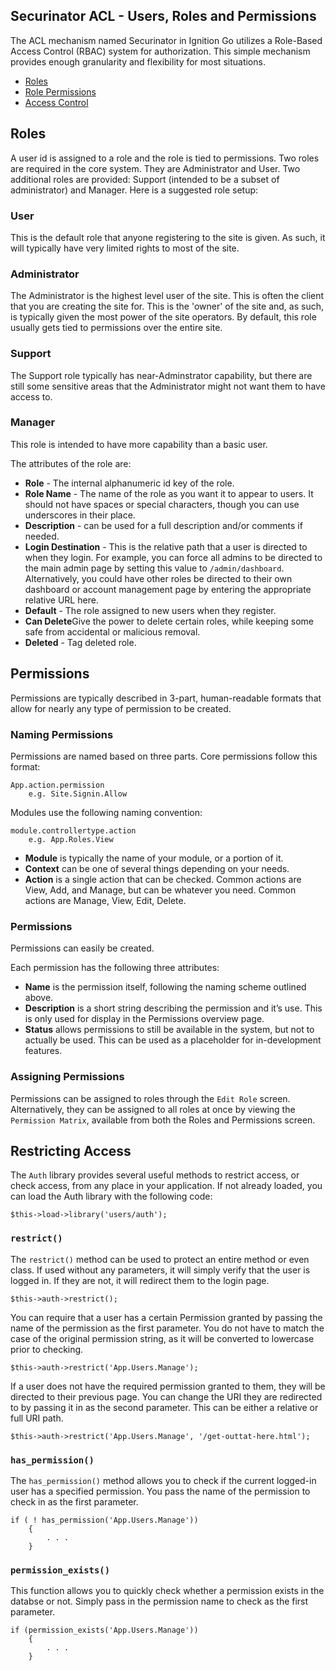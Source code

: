 ## Securinator ACL - Users, Roles and Permissions

The ACL mechanism named Securinator in Ignition Go utilizes a Role-Based Access Control (RBAC) system for authorization. This simple mechanism provides enough granularity and flexibility for most situations.

*   [Roles](#roles)
*   [Role Permissions](#permissions)
*   [Access Control](#access)

[]( )

## Roles

A user id is assigned to a role and the role is tied to permissions. Two roles are required in the core system. They are Administrator and User. Two additional roles are provided: Support (intended to be a subset of administrator) and Manager. Here is a suggested role setup:

### User

This is the default role that anyone registering to the site is given. As such, it will typically have very limited rights to most of the site.

### Administrator

The Administrator is the highest level user of the site. This is often the client that you are creating the site for. This is the 'owner' of the site and, as such, is typically given the most power of the site operators. By default, this role usually gets tied to permissions over the entire site.

### Support

The Support role typically has near-Adminstrator capability, but there are still some sensitive areas that the Administrator might not want them to have access to.

### Manager

This role is intended to have more capability than a basic user.

The attributes of the role are:

*   **Role** - The internal alphanumeric id key of the role.
*   **Role Name** - The name of the role as you want it to appear to users. It should not have spaces or special characters, though you can use underscores in their place.
*   **Description** - can be used for a full description and/or comments if needed.
*   **Login Destination** - This is the relative path that a user is directed to when they login. For example, you can force all admins to be directed to the main admin page by setting this value to `/admin/dashboard`. Alternatively, you could have other roles be directed to their own dashboard or account management page by entering the appropriate relative URL here.
*   **Default** - The role assigned to new users when they register.
*   **Can Delete**Give the power to delete certain roles, while keeping some safe from accidental or malicious removal.
*   **Deleted** - Tag deleted role.

[]( )

## Permissions

Permissions are typically described in 3-part, human-readable formats that allow for nearly any type of permission to be created.

### Naming Permissions

Permissions are named based on three parts. Core permissions follow this format:

    App.action.permission
        e.g. Site.Signin.Allow

Modules use the following naming convention:

    module.controllertype.action
        e.g. App.Roles.View

*   **Module** is typically the name of your module, or a portion of it.
*   **Context** can be one of several things depending on your needs.
*   **Action** is a single action that can be checked. Common actions are View, Add, and Manage, but can be whatever you need. Common actions are Manage, View, Edit, Delete.

[]( )

### Permissions

Permissions can easily be created.

Each permission has the following three attributes:

*   **Name** is the permission itself, following the naming scheme outlined above.
*   **Description** is a short string describing the permission and it’s use. This is only used for display in the Permissions overview page.
*   **Status** allows permissions to still be available in the system, but not to actually be used. This can be used as a placeholder for in-development features.

[]( )

### Assigning Permissions

Permissions can be assigned to roles through the `Edit Role` screen. Alternatively, they can be assigned to all roles at once by viewing the `Permission Matrix`, available from both the Roles and Permissions screen.

## Restricting Access

The `Auth` library provides several useful methods to restrict access, or check access, from any place in your application. If not already loaded, you can load the Auth library with the following code:

    $this->load->library('users/auth');

[]( )

### `restrict()`

The `restrict()` method can be used to protect an entire method or even class. If used without any parameters, it will simply verify that the user is logged in. If they are not, it will redirect them to the login page.

    $this->auth->restrict();

You can require that a user has a certain Permission granted by passing the name of the permission as the first parameter. You do not have to match the case of the original permission string, as it will be converted to lowercase prior to checking.

    $this->auth->restrict('App.Users.Manage');

If a user does not have the required permission granted to them, they will be directed to their previous page. You can change the URI they are redirected to by passing it in as the second parameter. This can be either a relative or full URI path.

    $this->auth->restrict('App.Users.Manage', '/get-outtat-here.html');

### `has_permission()`

The `has_permission()` method allows you to check if the current logged-in user has a specified permission. You pass the name of the permission to check in as the first parameter.

    if ( ! has_permission('App.Users.Manage'))
        {
            . . .
        }



### `permission_exists()`

This function allows you to quickly check whether a permission exists in the databse or not. Simply pass in the permission name to check as the first parameter.

    if (permission_exists('App.Users.Manage'))
        {
            . . .
        }
